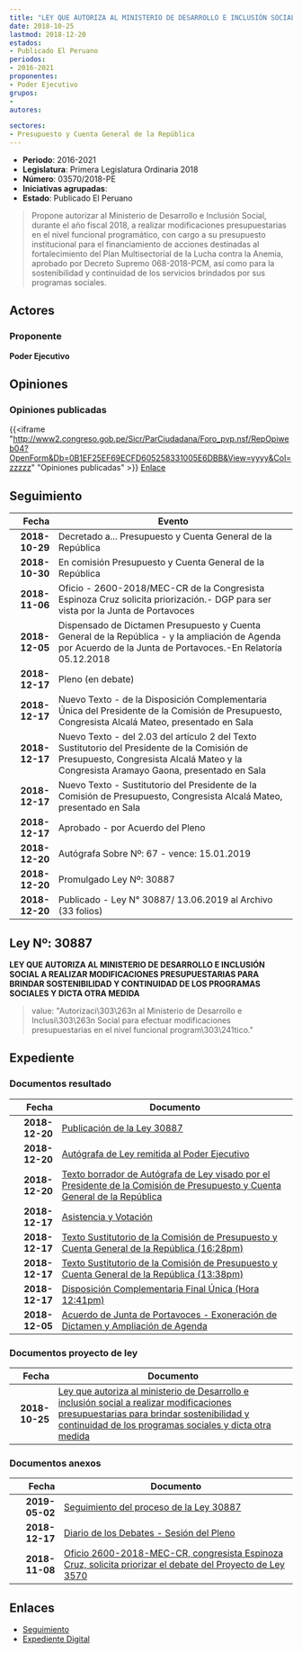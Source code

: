 ```yaml
---
title: "LEY QUE AUTORIZA AL MINISTERIO DE DESARROLLO E INCLUSIÓN SOCIAL A REALIZAR MODIFICACIONES PRESUPUESTARIAS PARA BRINDAR SOSTENIBILIDAD Y CONTINUIDAD DE LOS PROGRAMAS SOCIALES Y DICTA OTRA MEDIDA"
date: 2018-10-25
lastmod: 2018-12-20
estados:
- Publicado El Peruano
periodos:
- 2016-2021
proponentes:
- Poder Ejecutivo
grupos:
- 
autores:

sectores:
- Presupuesto y Cuenta General de la República
---
```

- **Periodo**: 2016-2021
- **Legislatura**: Primera Legislatura Ordinaria 2018
- **Número**: 03570/2018-PE
- **Iniciativas agrupadas**: 
- **Estado**: Publicado El Peruano

> Propone autorizar al Ministerio de Desarrollo e Inclusión Social, durante el año fiscal 2018, a realizar modificaciones presupuestarias en el nivel funcional programático, con cargo a su presupuesto institucional para el financiamiento de acciones destinadas al fortalecimiento del Plan Multisectorial de la Lucha contra la Anemia, aprobado por Decreto Supremo 068-2018-PCM, así como para la sostenibilidad y continuidad de los servicios brindados por sus programas sociales.


## Actores

### Proponente

**Poder Ejecutivo**

## Opiniones

### Opiniones publicadas

{{<iframe "http://www2.congreso.gob.pe/Sicr/ParCiudadana/Foro_pvp.nsf/RepOpiweb04?OpenForm&Db=0B1EF25EF69ECFD605258331005E6DBB&View=yyyy&Col=zzzzz" "Opiniones publicadas" >}}
[Enlace](http://www2.congreso.gob.pe/Sicr/ParCiudadana/Foro_pvp.nsf/RepOpiweb04?OpenForm&Db=0B1EF25EF69ECFD605258331005E6DBB&View=yyyy&Col=zzzzz)


## Seguimiento

| Fecha | Evento |
|------:|--------|
| **2018-10-29** | Decretado a... Presupuesto y Cuenta General de la República |
| **2018-10-30** | En comisión Presupuesto y Cuenta General de la República |
| **2018-11-06** | Oficio - 2600-2018/MEC-CR de la Congresista Espinoza Cruz solicita priorización.- DGP para ser vista por la Junta de Portavoces |
| **2018-12-05** | Dispensado de Dictamen Presupuesto y Cuenta General de la República - y la ampliación de Agenda por Acuerdo de la Junta de Portavoces.-En Relatoría 05.12.2018 |
| **2018-12-17** | Pleno (en debate) |
| **2018-12-17** | Nuevo Texto - de la Disposición Complementaria Única del Presidente de la Comisión de Presupuesto, Congresista Alcalá Mateo, presentado en Sala |
| **2018-12-17** | Nuevo Texto - del 2.03 del artículo 2 del Texto Sustitutorio del Presidente de la Comisión de Presupuesto, Congresista Alcalá Mateo y la Congresista Aramayo Gaona, presentado en Sala |
| **2018-12-17** | Nuevo Texto - Sustitutorio del Presidente de la Comisión de Presupuesto, Congresista Alcalá Mateo, presentado en Sala |
| **2018-12-17** | Aprobado - por Acuerdo del Pleno |
| **2018-12-20** | Autógrafa Sobre Nº: 67 - vence: 15.01.2019 |
| **2018-12-20** | Promulgado Ley Nº: 30887 |
| **2018-12-20** | Publicado - Ley N° 30887/ 13.06.2019 al Archivo (33 folios) |

## Ley Nº: 30887

**LEY QUE AUTORIZA AL MINISTERIO DE DESARROLLO E INCLUSIÓN SOCIAL A REALIZAR MODIFICACIONES PRESUPUESTARIAS PARA BRINDAR SOSTENIBILIDAD Y CONTINUIDAD DE LOS PROGRAMAS SOCIALES Y DICTA OTRA MEDIDA**

> value: "Autorizaci\303\263n al Ministerio de Desarrollo e Inclusi\303\263n Social para efectuar modificaciones presupuestarias en el nivel funcional program\303\241tico."


## Expediente

### Documentos resultado

| Fecha | Documento |
|------:|-----------|
| **2018-12-20** | [Publicación de la Ley 30887](http://www.leyes.congreso.gob.pe/Documentos/2016_2021/ADLP/Normas_Legales/30887-LEY.pdf) |
| **2018-12-20** | [Autógrafa de Ley remitida al Poder Ejecutivo](http://www.leyes.congreso.gob.pe/Documentos/2016_2021/ADLP/Texto_Aprobado/AU0357020181220.pdf) |
| **2018-12-20** | [Texto borrador de Autógrafa de Ley visado por el Presidente de la Comisión de Presupuesto y Cuenta General de la República](http://www.leyes.congreso.gob.pe/Documentos/2016_2021/Texto_Borrador_de_Autografa/BAU0357020181220.pdf) |
| **2018-12-17** | [Asistencia y Votación](http://www.leyes.congreso.gob.pe/Documentos/2016_2021/Asistencia_y_Votacion/Proyectos_de_Ley/AV0357020181217.pdf) |
| **2018-12-17** | [Texto Sustitutorio de la Comisión de Presupuesto y Cuenta General de la República (16:28pm)](http://www.leyes.congreso.gob.pe/Documentos/2016_2021/Texto_Sustitutorio/Proyectos_de_Ley/TS0357020181217.pdf) |
| **2018-12-17** | [Texto Sustitutorio de la Comisión de Presupuesto y Cuenta General de la República (13:38pm)](http://www.leyes.congreso.gob.pe/Documentos/2016_2021/Texto_Sustitutorio/Proyectos_de_Ley/TS0357020181217A.pdf) |
| **2018-12-17** | [Disposición Complementaria Final Única (Hora 12:41pm)](http://www.leyes.congreso.gob.pe/Documentos/2016_2021/Oficios/Congresistas/CARTA-S-N-20181217.pdf) |
| **2018-12-05** | [Acuerdo de Junta de Portavoces - Exoneración de Dictamen y Ampliación de Agenda](http://www.leyes.congreso.gob.pe/Documentos/2016_2021/Acuerdos/Junta_Portavoces/AJP0357020181205.pdf) |

### Documentos proyecto de ley

| Fecha | Documento |
|------:|-----------|
| **2018-10-25** | [Ley que autoriza al ministerio de Desarrollo e inclusión social a realizar modificaciones presupuestarias para brindar sostenibilidad y continuidad de los programas sociales y dicta otra medida](http://www.leyes.congreso.gob.pe/Documentos/2016_2021/Proyectos_de_Ley_y_de_Resoluciones_Legislativas/PL03570_20181025.pdf) |

### Documentos anexos

| Fecha | Documento |
|------:|-----------|
| **2019-05-02** | [Seguimiento del proceso de la Ley 30887](http://www.leyes.congreso.gob.pe/Documentos/2016_2021/Seguimiento_de_Proyectos_de_Ley/03570PL20190502.pdf) |
| **2018-12-17** | [Diario de los Debates - Sesión del Pleno](http://www2.congreso.gob.pe/Sicr/DiarioDebates/Publicad.nsf/SesionesPleno/05256D6E0073DFE90525837B0078B268/$FILE/PLO-2018-19.pdf) |
| **2018-11-08** | [Oficio 2600-2018-MEC-CR, congresista Espinoza Cruz, solicita priorizar el debate del Proyecto de Ley 3570](http://www.leyes.congreso.gob.pe/Documentos/2016_2021/Oficios/Congresistas/OFICIO-2600-2018-MEC-CR.PDF) |

## Enlaces

- [Seguimiento](http://www2.congreso.gob.pe/Sicr/TraDocEstProc/CLProLey2016.nsf/f7fff46988ca05b1052578e100829cc7/1cf4941b63a45d0e05258331005c6c96?OpenDocument)
- [Expediente Digital](http://www2.congreso.gob.pe/Sicr/TraDocEstProc/Expvirt_2011.nsf/visbusqptramdoc1621/03570?opendocument)


